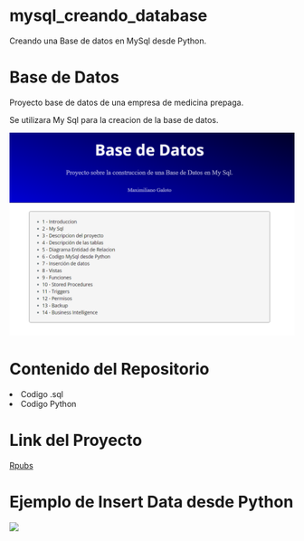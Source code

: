 # mysql_creando_database
Creando una Base de datos en MySql desde Python.


# Base de Datos

Proyecto base de datos de una empresa de medicina prepaga.

Se utilizara My Sql para la creacion de la base de datos.


![](Imagenes/dw.png)


# Contenido del Repositorio

<ui>
<li>
Codigo .sql
</li>
<li>
Codigo Python
</li>
<ui>


# Link del Proyecto

[Rpubs](https://rpubs.com/MGaloto/mysql_database)



# Ejemplo de Insert Data desde Python



![](Imagenes/gifuno.gif)
